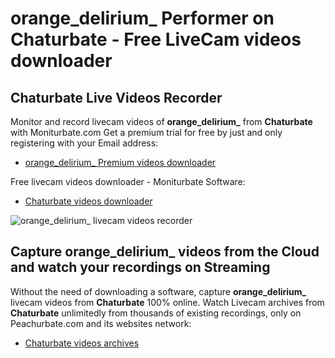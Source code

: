 # orange_delirium_ Performer on Chaturbate - Free LiveCam videos downloader

## Chaturbate Live Videos Recorder

Monitor and record livecam videos of **orange_delirium_** from **Chaturbate** with Moniturbate.com
Get a premium trial for free by just and only registering with your Email address:
* [orange_delirium_ Premium videos downloader](https://moniturbate.com/request-demo-licence-key.html)

Free livecam videos downloader - Moniturbate Software:
* [Chaturbate videos downloader](https://moniturbate.com/moniturbate-download-software.html)

![orange_delirium_ livecam videos recorder](https://peachurnet.com/templates/moniturbate-software.png)


## Capture orange_delirium_ videos from the Cloud and watch your recordings on Streaming

Without the need of downloading a software, capture **orange_delirium_** livecam videos from **Chaturbate** 100% online.
Watch Livecam archives from **Chaturbate** unlimitedly from thousands of existing recordings, only on Peachurbate.com and its websites network:
* [Chaturbate videos archives](https://peachurnet.com/)
